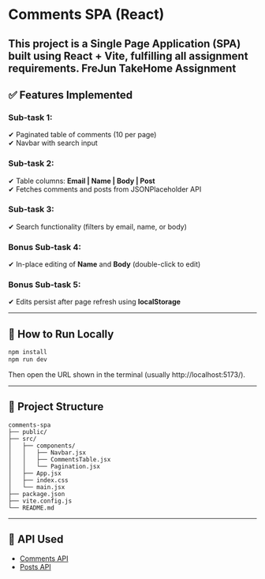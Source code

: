 # Comments SPA (React)

This project is a **Single Page Application (SPA)** built using **React + Vite**, fulfilling all assignment requirements.
FreJun TakeHome Assignment 
---

## ✅ Features Implemented
### Sub-task 1:
✔ Paginated table of comments (10 per page)  
✔ Navbar with search input

### Sub-task 2:
✔ Table columns: **Email | Name | Body | Post**  
✔ Fetches comments and posts from JSONPlaceholder API

### Sub-task 3:
✔ Search functionality (filters by email, name, or body)

### Bonus Sub-task 4:
✔ In-place editing of **Name** and **Body** (double-click to edit)

### Bonus Sub-task 5:
✔ Edits persist after page refresh using **localStorage**

---

## 🚀 How to Run Locally
```sh
npm install
npm run dev
```
Then open the URL shown in the terminal (usually http://localhost:5173/).

---

## 📂 Project Structure
```
comments-spa
├── public/
├── src/
│   ├── components/
│   │   ├── Navbar.jsx
│   │   ├── CommentsTable.jsx
│   │   └── Pagination.jsx
│   ├── App.jsx
│   ├── index.css
│   └── main.jsx
├── package.json
├── vite.config.js
└── README.md
```

---

## 📌 API Used
- [Comments API](https://jsonplaceholder.typicode.com/comments)
- [Posts API](https://jsonplaceholder.typicode.com/posts)
